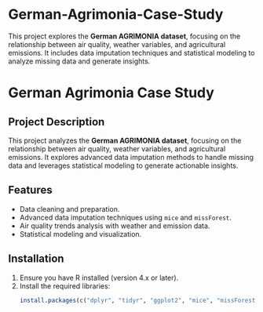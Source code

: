 # German-Agrimonia-Case-Study
This project explores the **German AGRIMONIA dataset**, focusing on the relationship between air quality, weather variables, and agricultural emissions. It includes data imputation techniques and statistical modeling to analyze missing data and generate insights.
# German Agrimonia Case Study
## Project Description
This project analyzes the **German AGRIMONIA dataset**, focusing on the relationship between air quality, weather variables, and agricultural emissions. It explores advanced data imputation methods to handle missing data and leverages statistical modeling to generate actionable insights.

## Features
- Data cleaning and preparation.
- Advanced data imputation techniques using `mice` and `missForest`.
- Air quality trends analysis with weather and emission data.
- Statistical modeling and visualization.

## Installation
1. Ensure you have R installed (version 4.x or later).
2. Install the required libraries:
   ```r
   install.packages(c("dplyr", "tidyr", "ggplot2", "mice", "missForest", "MASS", "glmnet", "tinytex"))
